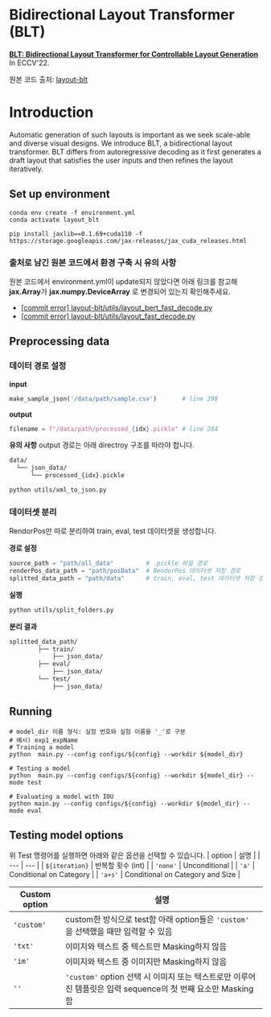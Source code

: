 # Bidirectional Layout Transformer (BLT)

**[BLT: Bidirectional Layout Transformer for Controllable Layout Generation](https://arxiv.org/abs/2112.05112)** In ECCV'22.

원본 코드 출처: [layout-blt](https://github.com/google-research/google-research/tree/master/layout-blt)

# Introduction

Automatic generation of such layouts is important as we seek scale-able and diverse visual designs. We introduce BLT, a bidirectional layout transformer. BLT differs from autoregressive decoding as it first generates a draft layout that satisfies the user inputs and then refines the layout iteratively.

## Set up environment

```
conda env create -f environment.yml
conda activate layout_blt
```
```
pip install jaxlib==0.1.69+cuda110 -f https://storage.googleapis.com/jax-releases/jax_cuda_releases.html
```

### 출처로 남긴 원본 코드에서 환경 구축 시 유의 사항

원본 코드에서 environment.yml이 update되지 않았다면 아래 링크를 참고해 **jax.Array**가 **jax.numpy.DeviceArray** 로 변경되어 있는지 확인해주세요.

- [[commit error] layout-blt/utils/layout_bert_fast_decode.py](https://github.com/google-research/google-research/commit/89bd283df95962480163778d32ca62baec06392e#diff-d50bc9b308611a6985e4b5a22be2550862a65a951ab4c76909e6318076e9d07e)
- [[commit error] layout-blt/utils/layout_fast_decode.py](https://github.com/google-research/google-research/commit/89bd283df95962480163778d32ca62baec06392e#diff-54e5487c1e5f718c0155f009478d5f506d842f21865583c1a8dd5fdd252314a8)

## Preprocessing data
### 데이터 경로 설정
**input**
``` python
make_sample_json('/data/path/sample.csv')       # line 298
```
**output**
``` python
filename = f"/data/path/processed_{idx}.pickle" # line 284
```
**유의 사항**
output 경로는 아래 directroy 구조를 따라야 합니다.
``` bash
data/
  └── json_data/
      └── processed_{idx}.pickle
```
``` bash
python utils/xml_to_json.py
```
### 데이터셋 분리
RendorPos만 따로 분리하여 train, eval, test 데이터셋을 생성합니다.

**경로 설정**
``` python
source_path = "path/all_data"         # .pickle 파일 경로
renderPos_data_path = "path/posData"  # RendorPos 데이터셋 저장 경로
splitted_data_path = "path/data"      # train, eval, test 데이터셋 저장 경로
```
**실행**
``` bash
python utils/split_folders.py
```
**분리 결과**
``` bash
splitted_data_path/
        ├── train/
            ├── json_data/
        ├── eval/
            ├── json_data/
        └── test/
            ├── json_data/
```
## Running 
```
# model_dir 이름 형식: 실험 번호와 실험 이름을 '_'로 구분
# 예시) exp1_expName
# Training a model
python  main.py --config configs/${config} --workdir ${model_dir}

# Testing a model
python  main.py --config configs/${config} --workdir ${model_dir} --mode test

# Evaluating a model with IOU
python main.py --config configs/${config} --workdir ${model_dir} --mode eval
```

## Testing model options
위 Test 명령어를 실행하면 아래와 같은 옵션을 선택할 수 있습니다.
| option | 설명 |
| --- | --- |
| `${iteration}` | 반복할 횟수 (int) |
| `'none'` | Unconditional |
| `'a'` | Conditional on Category |
| `'a+s'` | Conditional on Category and Size |

| Custom option | 설명 |
| --- | --- |
| `'custom'` | custom한 방식으로 test함 아래 option들은 `'custom'` 을 선택했을 때만 입력할 수 있음 |
| `'txt'` | 이미지와 텍스트 중 텍스트만 Masking하지 않음 |
| `'im'` | 이미지와 텍스트 중 이미지만 Masking하지 않음 |
| `''` | `'custom'` option 선택 시 이미지 또는 텍스트로만 이루어진 템플릿은 입력 sequence의 첫 번째 요소만 Masking함 |
